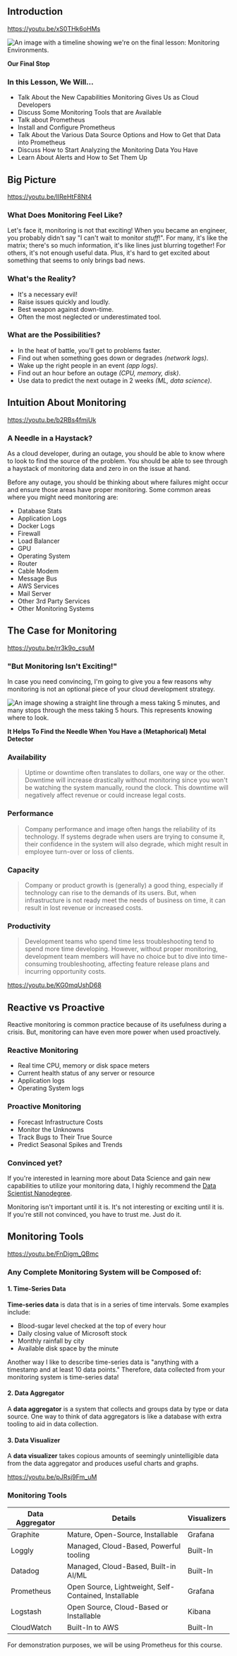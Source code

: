 ## Introduction

https://youtu.be/xS0THk6oHMs

![An image with a timeline showing we're on the final lesson: Monitoring Environments.](https://video.udacity-data.com/topher/2020/July/5f0dff36_screen-shot-2020-07-14-at-11.42.35-am/screen-shot-2020-07-14-at-11.42.35-am.png)

**Our Final Stop**

### In this Lesson, We Will...

* Talk About the New Capabilities Monitoring Gives Us as Cloud Developers
* Discuss Some Monitoring Tools that are Available
* Talk about Prometheus
* Install and Configure Prometheus
* Talk About the Various Data Source Options and How to Get that Data into Prometheus
* Discuss How to Start Analyzing the Monitoring Data You Have
* Learn About Alerts and How to Set Them Up

## Big Picture

https://youtu.be/IIReHtF8Nt4

### What Does Monitoring Feel Like?

Let's face it, monitoring is not that exciting! When you became an engineer, you probably didn't say "I can't wait to monitor _stuff_!". For many, it's like the matrix; there's so much information, it's like lines just blurring together! For others, it's not enough useful data. Plus, it's hard to get excited about something that seems to only brings bad news.

### What's the Reality?

* It's a necessary evil!
* Raise issues quickly and loudly.
* Best weapon against down-time.
* Often the most neglected or underestimated tool.

### What are the Possibilities?

* In the heat of battle, you'll get to problems faster.
* Find out when something goes down or degrades _(network logs)_.
* Wake up the right people in an event _(app logs)_.
* Find out an hour before an outage _(CPU, memory, disk)_.
* Use data to predict the next outage in 2 weeks _(ML, data science)_.

## Intuition About Monitoring

https://youtu.be/b2RBs4fmjUk

### A Needle in a Haystack?

As a cloud developer, during an outage, you should be able to know where to look to find the source of the problem. You should be able to see through a haystack of monitoring data and zero in on the issue at hand.

Before any outage, you should be thinking about where failures might occur and ensure those areas have proper monitoring. Some common areas where you might need monitoring are:

* Database Stats
* Application Logs
* Docker Logs
* Firewall
* Load Balancer
* GPU
* Operating System
* Router
* Cable Modem
* Message Bus
* AWS Services
* Mail Server
* Other 3rd Party Services
* Other Monitoring Systems

## The Case for Monitoring

https://youtu.be/rr3k9o_csuM

### "But Monitoring Isn't Exciting!"

In case you need convincing, I'm going to give you a few reasons why monitoring is not an optional piece of your cloud development strategy.

![An image showing a straight line through a mess taking 5 minutes, and many stops through the mess taking 5 hours. This represents knowing where to look.](https://video.udacity-data.com/topher/2020/June/5ef0d19d_001/001.png)

**It Helps To Find the Needle When You Have a (Metaphorical) Metal Detector**

### Availability
> 
> Uptime or downtime often translates to dollars, one way or the other. Downtime will increase drastically without monitoring since you won't be watching the system manually, round the clock. This downtime will negatively affect revenue or could increase legal costs.

### Performance
> 
> Company performance and image often hangs the reliability of its technology. If systems degrade when users are trying to consume it, their confidence in the system will also degrade, which might result in employee turn-over or loss of clients.

### Capacity
> 
> Company or product growth is (generally) a good thing, especially if technology can rise to the demands of its users. But, when infrastructure is not ready meet the needs of business on time, it can result in lost revenue or increased costs.

### Productivity
> 
> Development teams who spend time less troubleshooting tend to spend more time developing. However, without proper monitoring, development team members will have no choice but to dive into time-consuming troubleshooting, affecting feature release plans and incurring opportunity costs.

https://youtu.be/KG0mqUshD68

## Reactive vs Proactive

Reactive monitoring is common practice because of its usefulness during a crisis. But, monitoring can have even more power when used proactively.

### Reactive Monitoring

* Real time CPU, memory or disk space meters
* Current health status of any server or resource
* Application logs
* Operating System logs

### Proactive Monitoring

* Forecast Infrastructure Costs
* Monitor the Unknowns
* Track Bugs to Their True Source
* Predict Seasonal Spikes and Trends

### Convinced yet?

If you're interested in learning more about Data Science and gain new capabilities to utilize your monitoring data, I highly recommend the [Data Scientist Nanodegree](https://www.udacity.com/course/data-scientist-nanodegree--nd025).

Monitoring isn't important until it is. It's not interesting or exciting until it is. If you're still not convinced, you have to trust me. Just do it.

## Monitoring Tools

https://youtu.be/FnDigm_QBmc

### Any Complete Monitoring System will be Composed of:

#### 1\. Time-Series Data

**Time-series data** is data that is in a series of time intervals. Some examples include:

* Blood-sugar level checked at the top of every hour
* Daily closing value of Microsoft stock
* Monthly rainfall by city
* Available disk space by the minute

Another way I like to describe time-series data is "anything with a timestamp and at least 10 data points." Therefore, data collected from your monitoring system is time-series data!

#### 2\. Data Aggregator

A **data aggregator** is a system that collects and groups data by type or data source. One way to think of data aggregators is like a database with extra tooling to aid in data collection.

#### 3\. Data Visualizer

A **data visualizer** takes copious amounts of seemingly unintelligible data from the data aggregator and produces useful charts and graphs.

https://youtu.be/pJRsj9Fm_uM

### Monitoring Tools
| Data Aggregator | Details                                               | Visualizers |
|-----------------|-------------------------------------------------------|-------------|
| Graphite        | Mature, Open-Source, Installable                      | Grafana     |
| Loggly          | Managed, Cloud-Based, Powerful tooling                | Built-In    |
| Datadog         | Managed, Cloud-Based, Built-in AI/ML                  | Built-In    |
| Prometheus      | Open Source, Lightweight, Self-Contained, Installable | Grafana     |
| Logstash        | Open Source, Cloud-Based or Installable               | Kibana      |
| CloudWatch      | Built-In to AWS                                       | Built-In    |

For demonstration purposes, we will be using Prometheus for this course.

